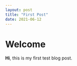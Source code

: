 ```yaml
---
layout: post
title: "First Post"
date: 2021-06-12
---
```


# Welcome

**Hi**, this is my first test blog post.

